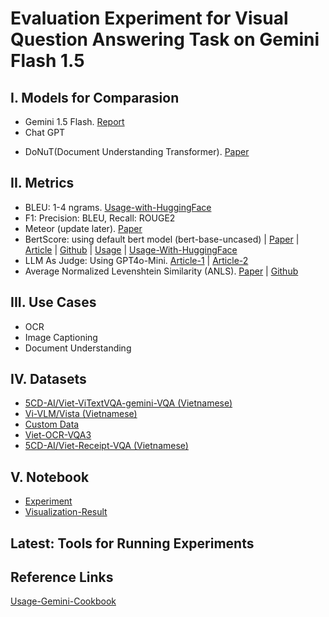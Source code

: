 # Evaluation Experiment for Visual Question Answering Task on Gemini Flash 1.5

## I. Models for Comparasion 
- Gemini 1.5 Flash. [Report](https://storage.googleapis.com/deepmind-media/gemini/gemini_v1_5_report.pdf)
- Chat GPT 
<!-- - LayoutLMV3 -->
<!-- - Tesseract (for OCR Task) -->
- DoNuT(Document Understanding Transformer). [Paper](https://arxiv.org/pdf/2111.15664)
<!-- - CNN-GRU
- Intern-VL2
- ViT5-base
- Pho-T5 -->
## II. Metrics 
- BLEU: 1-4 ngrams. [Usage-with-HuggingFace](https://huggingface.co/spaces/evaluate-metric/bleu)
- F1: Precision: BLEU, Recall: ROUGE2
- Meteor (update later). [Paper](https://aclanthology.org/W05-0909.pdf)
- BertScore: using default bert model (bert-base-uncased) | [Paper](https://openreview.net/pdf?id=SkeHuCVFDr) | [Article](https://medium.com/@abonia/bertscore-explained-in-5-minutes-0b98553bfb71) | [Github](https://github.com/Tiiiger/bert_score) | [Usage](https://colab.research.google.com/gist/Abonia1/26c13b7034e85ec1dbe29c2fa0d07242/bertscore-demo.ipynb) | [Usage-With-HuggingFace](https://huggingface.co/spaces/evaluate-metric/bertscore)
- LLM As Judge: Using GPT4o-Mini. [Article-1](https://huggingface.co/learn/cookbook/llm_judge) | [Article-2](https://www.confident-ai.com/blog/why-llm-as-a-judge-is-the-best-llm-evaluation-method)
- Average Normalized Levenshtein Similarity (ANLS). [Paper](https://arxiv.org/pdf/2402.03848) | [Github](https://github.com/deepopinion/anls_star_metric/tree/main)
## III. Use Cases
- OCR 
- Image Captioning
- Document Understanding

## IV. Datasets
- [5CD-AI/Viet-ViTextVQA-gemini-VQA (Vietnamese)](https://huggingface.co/datasets/5CD-AI/Viet-ViTextVQA-gemini-VQA)
- [Vi-VLM/Vista (Vietnamese)](https://huggingface.co/datasets/Vi-VLM/Vista)
- [Custom Data](https://drive.google.com/drive/folders/1HlM4mTZB7sCw1YSzjOHp1wfwywj1G3ri?fbclid=IwY2xjawK_aPtleHRuA2FlbQIxMABicmlkETE3N0hzT0dBV2V4M2FSTVl3AR48ujFdrfbY7hexwGNWJ_8F2is6AUnMRUyvk5vxdFIqnawgkKzGQTLIyzmgTA_aem_P72kV8LDuxxDwxBzBJ_sYA)
- [Viet-OCR-VQA3](https://huggingface.co/datasets/5CD-AI/Viet-Vintext-gemini-VQA)
- [5CD-AI/Viet-Receipt-VQA (Vietnamese)](https://huggingface.co/datasets/5CD-AI/Viet-Receipt-VQA)

## V. Notebook
- [Experiment](https://colab.research.google.com/drive/1OH4CgqsChrjU-pBz8t9MsSzbv-CbyhLb?authuser=1&hl=vi#scrollTo=Q_7tq1lxqciX)
- [Visualization-Result](https://colab.research.google.com/drive/1sFMPboLVANHL8SQkcygRxDylewMF1ay-?hl=vi#scrollTo=zaprZKUbJDvP)

## Latest: Tools for Running Experiments

<!-- - [MLFlow](https://mlflow.org/)
- [WanDB](https://deep-learning-blogs.vercel.app/blog/mlops-wandb-integration)
- [AirFlow](https://medium.com/@mrunmayee.dhapre/ml-pipeline-in-airflow-71ca7e1f03ba)
- [ApacheBeam](https://cloud.google.com/blog/products/ai-machine-learning/dataflow-ml-innovations-on-apache-beam/) -->

## Reference Links

[Usage-Gemini-Cookbook](https://github.com/google-gemini/cookbook)